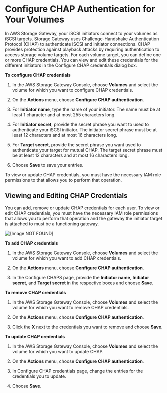# Configure CHAP Authentication for Your Volumes<a name="GettingStartedConfigureChap"></a>

In AWS Storage Gateway, your iSCSI initiators connect to your volumes as iSCSI targets\. Storage Gateway uses Challenge\-Handshake Authentication Protocol \(CHAP\) to authenticate iSCSI and initiator connections\. CHAP provides protection against playback attacks by requiring authentication to access storage volume targets\. For each volume target, you can define one or more CHAP credentials\. You can view and edit these credentials for the different initiators in the Configure CHAP credentials dialog box\.

**To configure CHAP credentials**

1. In the AWS Storage Gateway Console, choose **Volumes** and select the volume for which you want to configure CHAP credentials\.

1. On the **Actions** menu, choose **Configure CHAP authentication**\.

1. For **Initiator name**, type the name of your initiator\. The name must be at least 1 character and at most 255 characters long\.

1. For **Initiator secret**, provide the secret phrase you want to used to authenticate your iSCSI initiator\. The initiator secret phrase must be at least 12 characters and at most 16 characters long\.

1. For **Target secret**, provide the secret phrase you want used to authenticate your target for mutual CHAP\. The target secret phrase must be at least 12 characters and at most 16 characters long\.

1. Choose **Save** to save your entries\. 

To view or update CHAP credentials, you must have the necessary IAM role permissions to that allows you to perform that operation\.

## Viewing and Editing CHAP Credentials<a name="edit-chap-volume"></a>

You can add, remove or update CHAP credentials for each user\. To view or edit CHAP credentials, you must have the necessary IAM role permissions that allows you to perform that operation and the gateway the initiator target is attached to must be a functioning gateway\.

![\[Image NOT FOUND\]](http://docs.aws.amazon.com/storagegateway/latest/userguide/images/configure-chap.png)

**To add CHAP credentials**

1. In the AWS Storage Gateway Console, choose **Volumes** and select the volume for which you want to add CHAP credentials\.

1. On the **Actions** menu, choose **Configure CHAP authentication**\.

1. In the Configure CHAPS page, provide the **Initiator name**, **Initiator secret**, and **Target secret** in the respective boxes and choose **Save**\.

**To remove CHAP credentials**

1. In the AWS Storage Gateway Console, choose **Volumes** and select the volume for which you want to remove CHAP credentials\.

1. On the **Actions** menu, choose **Configure CHAP authentication**\.

1. Click the **X** next to the credentials you want to remove and choose **Save**\.

**To update CHAP credentials**

1. In the AWS Storage Gateway Console, choose **Volumes** and select the volume for which you want to update CHAP\.

1. On the **Actions** menu, choose **Configure CHAP authentication**\.

1. In Configure CHAP credentials page, change the entries for the credentials you to update\.

1. Choose **Save**\.